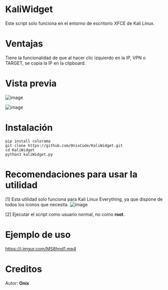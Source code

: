 # KaliWidget

Este script solo funciona en el entorno de escritorio XFCE de Kali Linux.

# Ventajas

Tiene la funcionalidad de que al hacer clic izquierdo en la IP, VPN o TARGET, se copia la IP en la clipboard.

# Vista previa
![image](https://github.com/0nixCode/KaliWidget/assets/31325020/8edd183a-84ae-49ea-9e7b-f45a5342cce7)

![image](https://github.com/0nixCode/KaliWidget/assets/31325020/ad80347a-44a3-4226-b075-99365fe7de6c)

# Instalación
```
pip install colorama
git clone https://github.com/0nixCode/KaliWidget.git
cd KaliWidget
python3 kaliWidget.py
```
# Recomendaciones para usar la utilidad

[1] Esta utilidad solo funciona para Kali Linux Everything, ya que dispone de todos los iconos que necesita.
![image](https://github.com/0nixCode/KaliWidget/assets/31325020/d3f88cf1-371a-451e-9e67-95514722bd2e)

[2] Ejecutar el script como usuario normal, no como **root**.

# Ejemplo de uso
https://i.imgur.com/MS8hnd1.mp4

# Creditos 
Autor: **Onix**
